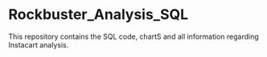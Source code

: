 # Rockbuster_Analysis_SQL
This repository  contains the SQL code, chartS and all information regarding Instacart analysis.

